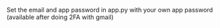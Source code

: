 Set the email and app password in app.py with your own app password (available after doing 2FA with gmail)

